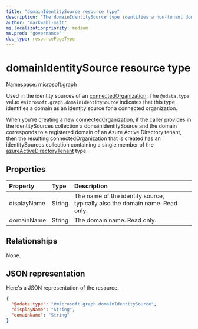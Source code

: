 ```yaml
---
title: "domainIdentitySource resource type"
description: "The domainIdentitySource type identifies a non-tenant domain as an identity source for a connected organization."
author: "markwahl-msft"
ms.localizationpriority: medium
ms.prod: "governance"
doc_type: resourcePageType
---
```

# domainIdentitySource resource type

Namespace: microsoft.graph


Used in the identity sources of an [connectedOrganization](connectedOrganization.md). The `@odata.type` value `#microsoft.graph.domainIdentitySource` indicates that this type identifies a domain as an identity source for a connected organization.

When you're [creating a new connectedOrganization](../api/entitlementmanagement-post-connectedorganizations.md), if the caller provides in the identitySources collection a domainIdentitySource and the domain corresponds to a registered domain of an Azure Active Directory tenant, then the resulting connectedOrganization that is created has an identitySources collection containing a single member of the [azureActiveDirectoryTenant](azureactivedirectorytenant.md) type.

## Properties
|Property|Type|Description|
|:---|:---|:---|
|displayName|String|The name of the identity source, typically also the domain name. Read only. |
|domainName|String|The domain name. Read only. |

## Relationships
None.
## JSON representation
Here's a JSON representation of the resource.
<!-- {
  "blockType": "resource",
  "@odata.type": "microsoft.graph.domainIdentitySource",
  "baseType": "microsoft.graph.identitySource"
}
-->
``` json
{
  "@odata.type": "#microsoft.graph.domainIdentitySource",
  "displayName": "String",
  "domainName": "String"
}
```

